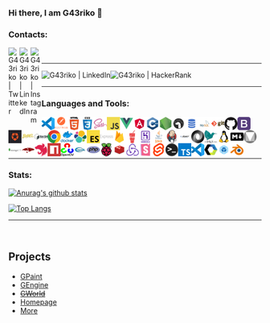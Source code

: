 ### Hi there, I am G43riko 👋


### Contacts:
[<img align="left" alt="G43riko | Twitter" width="22px" src="https://cdn.jsdelivr.net/npm/simple-icons@v3/icons/twitter.svg" />][twitter]
[<img align="left" alt="G43riko | LinkedIn" width="22px" src="https://cdn.jsdelivr.net/npm/simple-icons@v3/icons/linkedin.svg" />][linkedin]
[<img align="left" alt="G43riko | Instagram" width="22px" src="https://cdn.jsdelivr.net/npm/simple-icons@v3/icons/instagram.svg" />][instagram]

<br />


---
<!-- https://github.com/Ileriayo/markdown-badges -->
<div class="badges">
 <a href="https://sk.linkedin.com/in/gabriel-csollei-b00761140" target="_blank">
  <img align="left" alt="G43riko | LinkedIn" src="https://img.shields.io/badge/LinkedIn-blue?logo=linkedin&logoColor=white&style=for-the-badge" />
 </a>
 <a href="https://www.hackerrank.com/profile/gcsollei" target="_blank">
   <img align="left" alt="G43riko | HackerRank" src="https://img.shields.io/badge/-Hackerrank-2EC866?style=for-the-badge&logo=HackerRank&logoColor=white" />
 </a>
 <!--
 <a class="hidden" href="https://www.instagram.com/g43riko/" target="_blank">
   <img align="left" alt="G43riko | HackerRank" src="https://img.shields.io/badge/Instagram-%23E4405F.svg?style=for-the-badge&logo=Instagram&logoColor=white" />
 </a>
 -->
</div>
<br />

---

### Languages and Tools:

<img align="left" alt="Visual Studio Code" width="26px" src="https://raw.githubusercontent.com/github/explore/master/topics/visual-studio-code/visual-studio-code.png" />
<img align="left" alt="Postman" width="26px" src="https://raw.githubusercontent.com/github/explore/main/topics/postman/postman.png" />
<img align="left" alt="HTML5" width="26px" src="https://raw.githubusercontent.com/github/explore/master/topics/html/html.png" />
<img align="left" alt="CSS3" width="26px" src="https://raw.githubusercontent.com/github/explore/master/topics/css/css.png" />
<img align="left" alt="Sass" width="26px" src="https://raw.githubusercontent.com/github/explore/master/topics/sass/sass.png" />
<img align="left" alt="JavaScript" width="26px" src="https://raw.githubusercontent.com/github/explore/master/topics/javascript/javascript.png" />
<img align="left" alt="Vue" width="26px" src="https://raw.githubusercontent.com/github/explore/master/topics/vue/vue.png" />
<img align="left" alt="Angular" width="26px" src="https://raw.githubusercontent.com/github/explore/master/topics/angular/angular.png" />
<img align="left" alt="CPP" width="26px" src="https://raw.githubusercontent.com/github/explore/master/topics/cpp/cpp.png" />
<img align="left" alt="Node.js" width="26px" src="https://raw.githubusercontent.com/github/explore/master/topics/nodejs/nodejs.png" />
<img align="left" alt="Deno" width="26px" src="https://raw.githubusercontent.com/github/explore/master/topics/deno/deno.png" />
<img align="left" alt="SQL" width="26px" src="https://raw.githubusercontent.com/github/explore/master/topics/sql/sql.png" />
<img align="left" alt="MySQL" width="26px" src="https://raw.githubusercontent.com/github/explore/master/topics/mysql/mysql.png" />
<img align="left" alt="Git" width="26px" src="https://raw.githubusercontent.com/github/explore/master/topics/git/git.png" />
<img align="left" alt="GitHub" width="26px" src="https://raw.githubusercontent.com/github/explore/master/topics/github/github.png" />
<img align="left" alt="Bootstrap" width="26px" src="https://raw.githubusercontent.com/github/explore/master/topics/bootstrap/bootstrap.png" />
<img align="left" alt="Auth0" width="26px" src="https://raw.githubusercontent.com/github/explore/master/topics/auth0/auth0.png" />
<img align="left" alt="Babel" width="26px" src="https://raw.githubusercontent.com/github/explore/master/topics/babel/babel.png" />
<img align="left" alt="Bash" width="26px" src="https://raw.githubusercontent.com/github/explore/master/topics/bash/bash.png" />
<img align="left" alt="Chrome" width="26px" src="https://raw.githubusercontent.com/github/explore/master/topics/chrome/chrome.png" />
<img align="left" alt="Docker" width="26px" src="https://raw.githubusercontent.com/github/explore/master/topics/docker/docker.png" />
<img align="left" alt="Elastic Search" width="26px" src="https://raw.githubusercontent.com/github/explore/master/topics/elasticsearch/elasticsearch.png" />
<img align="left" alt="Ecmascript" width="26px" src="https://raw.githubusercontent.com/github/explore/master/topics/ecmascript/ecmascript.png" />
<img align="left" alt="Express" width="26px" src="https://raw.githubusercontent.com/github/explore/master/topics/express/express.png" />
<img align="left" alt="Firebase" width="26px" src="https://raw.githubusercontent.com/github/explore/master/topics/firebase/firebase.png" />
<img align="left" alt="Gulp" width="26px" src="https://raw.githubusercontent.com/github/explore/master/topics/gulp/gulp.png" />
<img align="left" alt="Heroku" width="26px" src="https://raw.githubusercontent.com/github/explore/master/topics/heroku/heroku.png" />
<img align="left" alt="Java" width="26px" src="https://raw.githubusercontent.com/github/explore/master/topics/java/java.png" />
<img align="left" alt="Jenkins" width="26px" src="https://raw.githubusercontent.com/github/explore/master/topics/jenkins/jenkins.png" />
<img align="left" alt="JQuery" width="26px" src="https://raw.githubusercontent.com/github/explore/master/topics/jquery/jquery.png" />
<img align="left" alt="JSON" width="26px" src="https://raw.githubusercontent.com/github/explore/master/topics/json/json.png" />
<img align="left" alt="Latex" width="26px" src="https://raw.githubusercontent.com/github/explore/master/topics/latex/latex.png" />
<img align="left" alt="Linux" width="26px" src="https://raw.githubusercontent.com/github/explore/master/topics/linux/linux.png" />
<img align="left" alt="MarkDown" width="26px" src="https://raw.githubusercontent.com/github/explore/master/topics/markdown/markdown.png" />
<img align="left" alt="Material design" width="26px" src="https://raw.githubusercontent.com/github/explore/master/topics/material-design/material-design.png" />
<img align="left" alt="MongoDb" width="26px" src="https://raw.githubusercontent.com/github/explore/master/topics/mongodb/mongodb.png" />
<img align="left" alt="Mongoose" width="26px" src="https://raw.githubusercontent.com/github/explore/master/topics/mongoose/mongoose.png" />
<img align="left" alt="NestJS" width="26px" src="https://raw.githubusercontent.com/github/explore/master/topics/nestjs/nestjs.png" />
<img align="left" alt="NPM" width="26px" src="https://raw.githubusercontent.com/github/explore/master/topics/npm/npm.png" />
<img align="left" alt="OpenCV" width="26px" src="https://raw.githubusercontent.com/github/explore/master/topics/opencv/opencv.png" />
<img align="left" alt="OpenGL" width="26px" src="https://raw.githubusercontent.com/github/explore/master/topics/opengl/opengl.png" />
<img align="left" alt="PHP" width="26px" src="https://raw.githubusercontent.com/github/explore/master/topics/php/php.png" />
<img align="left" alt="Raspberry PI" width="26px" src="https://raw.githubusercontent.com/github/explore/master/topics/raspberry-pi/raspberry-pi.png" />
<img align="left" alt="Redis" width="26px" src="https://raw.githubusercontent.com/github/explore/master/topics/redis/redis.png" />
<img align="left" alt="Redux" width="26px" src="https://raw.githubusercontent.com/github/explore/master/topics/redux/redux.png" />
<img align="left" alt="Story book" width="26px" src="https://raw.githubusercontent.com/github/explore/master/topics/storybook/storybook.png" />
<img align="left" alt="Svelte" width="26px" src="https://raw.githubusercontent.com/github/explore/master/topics/svelte/svelte.png" />
<img align="left" alt="Terminal" width="26px" src="https://raw.githubusercontent.com/github/explore/master/topics/terminal/terminal.png" />
<img align="left" alt="Typescript" width="26px" src="https://raw.githubusercontent.com/github/explore/master/topics/typescript/typescript.png" />
<img align="left" alt="Visual studio code" width="26px" src="https://raw.githubusercontent.com/github/explore/master/topics/visual-studio-code/visual-studio-code.png" />
<img align="left" alt="Web components" width="26px" src="https://raw.githubusercontent.com/github/explore/master/topics/web-components/web-components.png" />
<img align="left" alt="Webpack" width="26px" src="https://raw.githubusercontent.com/github/explore/master/topics/webpack/webpack.png" />
<img align="left" alt="Blender" width="26px" src="https://raw.githubusercontent.com/devicons/devicon/refs/heads/master/icons/blender/blender-original.svg" />



<br />
<br />
<br />
<br />
<hr />

### Stats:

[![Anurag's github stats](https://github-readme-stats.vercel.app/api?username=G43riko&show_icons=true&hide_border=true&count_private=true)](https://github.com/anuraghazra/github-readme-stats)


[![Top Langs](https://github-readme-stats.vercel.app/api/top-langs/?username=G43riko&hide_border=true)](https://github.com/anuraghazra/github-readme-stats)

<!--
**G43riko/G43riko** is a ✨ _special_ ✨ repository because its `README.md` (this file) appears on your GitHub profile.

Here are some ideas to get you started:

- 🔭 I’m currently working on ...
- 🌱 I’m currently learning ...
- 👯 I’m looking to collaborate on ...
- 🤔 I’m looking for help with ...
- 💬 Ask me about ...
- 📫 How to reach me: ...
- 😄 Pronouns: ...
- ⚡ Fun fact: ...
-->

[twitter]: https://twitter.com/g43riko
[instagram]: https://www.instagram.com/g43riko/
[linkedin]: https://www.linkedin.com/in/gabriel-csollei-b00761140/

---
<br />

## Projects
 - [GPaint](https://gpaint.web.app)
 - [GEngine](https://gengine.web.app)
 - ~~[GWorld](https://gworld.web.app)~~
 - [Homepage](https://g43riko.github.io)
 - [More](https://g43riko.github.io/homepage/#/projects)
